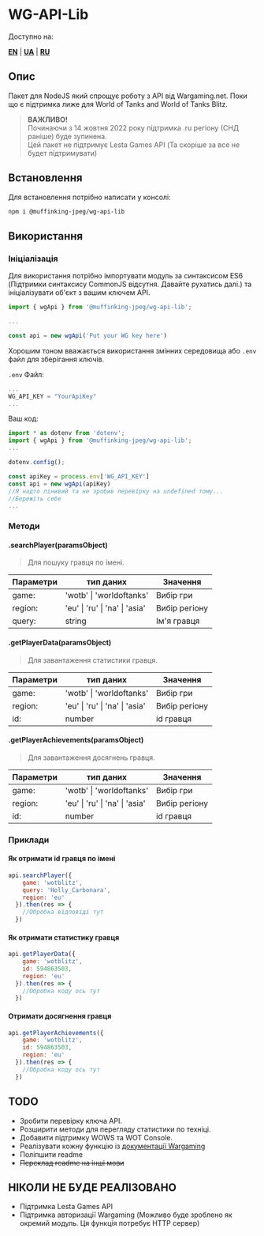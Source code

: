 # WG-API-Lib

Доступно на:

[**EN**](https://muffinking-jpeg.github.io/wg-api-lib/) | [**UA**](https://muffinking-jpeg.github.io/wg-api-lib/readme-ua) | [**RU**](https://muffinking-jpeg.github.io/wg-api-lib/readme-ru)

## Опис

Пакет для NodeJS який спрощує роботу з API від Wargaming.net.
Поки що є підтримка лиже для World of Tanks and World of Tanks Blitz.
> **ВАЖЛИВО!**  
> Починаючи з 14 жовтня 2022 року підтримка .ru регіону (СНД раніше) буде зупинена.  
> Цей пакет не підтримує Lesta Games API (Та скоріше за все не будет підтримувати)

## Встановлення

Для встановлення потрібно написати у консолі:

```sh
npm i @muffinking-jpeg/wg-api-lib
```

## Використання

### Ініціалізація

Для використання потрібно імпортувати модуль за синтаксисом ES6 (Підтримки синтаксису CommonJS відсутня. Давайте рухатись далі.) та ініціалізувати об'єкт з вашим ключем API.

```js
import { wgApi } from '@muffinking-jpeg/wg-api-lib';

...

const api = new wgApi('Put your WG key here')
```

Хорошим тоном вважається використання змінних середовища або `.env` файл для зберігання ключів.

`.env` Файл:

```js
...
WG_API_KEY = "YourApiKey"
...
```

Ваш код:

```js
import * as dotenv from 'dotenv';
import { wgApi } from '@muffinking-jpeg/wg-api-lib';
...

dotenv.config();

const apiKey = process.env['WG_API_KEY']
const api = new wgApi(apiKey)
//Я надто лінивий та не зробив перевірку на undefined тому... 
//Бережіть себе 
...
```

### Методи

#### .searchPlayer(paramsObject)

>Для пошуку гравця по імені.

| Параметри|            тип даних            |        Значення        |
|--------- |-------------------------------- |----------------------- |
| game:    | 'wotb' \| 'worldoftanks'        | Вибір гри              |
| region:  | 'eu' \| 'ru' \| 'na' \| 'asia'  | Вибір регіону          |
| query:   |             string              | Ім'я гравця            |

#### .getPlayerData(paramsObject)

>Для завантаження статистики гравця.

| Параметри|            тип даних            |        Значення        |
|--------- |-------------------------------- |----------------------- |
| game:    | 'wotb' \| 'worldoftanks'        | Вибір гри              |
| region:  | 'eu' \| 'ru' \| 'na' \| 'asia'  | Вибір регіону          |
| id:      |             number              | id гравця              |

#### .getPlayerAchievements(paramsObject)

>Для завантаження досягнень гравця.

| Параметри|            тип даних            |        Значення        |
|--------- |-------------------------------- |----------------------- |
| game:    | 'wotb' \| 'worldoftanks'        | Вибір гри              |
| region:  | 'eu' \| 'ru' \| 'na' \| 'asia'  | Вибір регіону          |
| id:      |             number              | id гравця              |

### Приклади

#### Як отримати id гравця по імені

```js
api.searchPlayer({
    game: 'wotblitz',
    query: 'Holly_Carbonara',
    region: 'eu'
  }).then(res => {
    //Обробка відповіді тут
  })
```

#### Як отримати статистику гравця

```js
api.getPlayerData({
    game: 'wotblitz',
    id: 594863503,
    region: 'eu'
  }).then(res => {
    //Обробка коду ось тут
  })
```

#### Отримати досягнення гравця

```js
api.getPlayerAchievements({
    game: 'wotblitz',
    id: 594863503,
    region: 'eu'
  }).then(res => {
    //Обробка коду ось тут
  })
```

## TODO

- Зробити перевірку ключа API.
- Розширити методи для перегляду статистики по техніці.
- Добавити підтримку WOWS та WOT Console.
- Реалізувати кожну функцію із [документації Wargaming](https://developers.wargaming.net/reference/all)
- Поліпшити readme
- ~~Переклад readme на інші мови~~

## НІКОЛИ НЕ БУДЕ РЕАЛІЗОВАНО

- Підтримка Lesta Games API
- Підтримка авторизації Wargaming (Можливо буде зроблено як окремий модуль. Ця функція потребує HTTP сервер)
